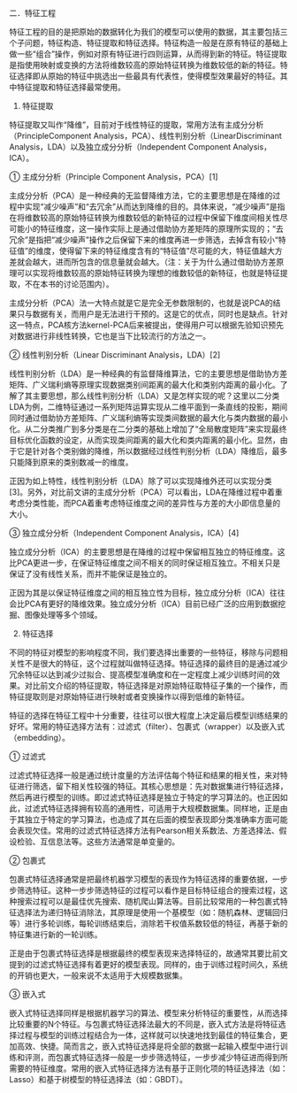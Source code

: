二．特征工程

特征工程的目的是把原始的数据转化为我们的模型可以使用的数据，其主要包括三个子问题，特征构造、特征提取和特征选择。特征构造一般是在原有特征的基础上做一些“组合”操作，例如对原有特征进行四则运算，从而得到新的特征。特征提取是指使用映射或变换的方法将维数较高的原始特征转换为维数较低的新的特征。特征选择即从原始的特征中挑选出一些最具有代表性，使得模型效果最好的特征。其中特征提取和特征选择最常使用。

1. 特征提取

特征提取又叫作“降维”，目前对于线性特征的提取，常用方法有主成分分析（PrincipleComponent Analysis，PCA）、线性判别分析（LinearDiscriminant Analysis，LDA）以及独立成分分析（Independent Component Analysis，ICA）。

①   主成分分析（Principle Component Analysis，PCA）[1]

主成分分析（PCA）是一种经典的无监督降维方法，它的主要思想是在降维的过程中实现“减少噪声”和“去冗余”从而达到降维的目的。具体来说，“减少噪声”是指在将维数较高的原始特征转换为维数较低的新特征的过程中保留下维度间相关性尽可能小的特征维度，这一操作实际上是通过借助协方差矩阵的原理所实现的；“去冗余”是指把“减少噪声”操作之后保留下来的维度再进一步筛选，去掉含有较小“特征值”的维度，使得留下来的特征维度含有的“特征值”尽可能的大，特征值越大方差就会越大，进而所包含的信息量就会越大。（注：关于为什么通过借助协方差原理可以实现将维数较高的原始特征转换为理想的维数较低的新特征，也就是特征提取，不在本书的讨论范围内）。




主成分分析（PCA）法一大特点就是它是完全无参数限制的，也就是说PCA的结果只与数据有关，而用户是无法进行干预的。这是它的优点，同时也是缺点。针对这一特点，PCA核方法kernel-PCA后来被提出，使得用户可以根据先验知识预先对数据进行非线性转换，它也是当下比较流行的方法之一。




②   线性判别分析（Linear Discriminant Analysis，LDA）[2]

线性判别分析（LDA）是一种经典的有监督降维算法，它的主要思想是借助协方差矩阵、广义瑞利熵等原理实现数据类别间距离的最大化和类别内距离的最小化。了解了其主要思想，那么线性判别分析（LDA）又是怎样实现的呢？这里以二分类LDA为例，二维特征通过一系列矩阵运算实现从二维平面到一条直线的投影，期间同时通过借助协方差矩阵、广义瑞利熵等实现类间数据的最大化与类内数据的最小化。从二分类推广到多分类是在二分类的基础上增加了“全局散度矩阵”来实现最终目标优化函数的设定，从而实现类间距离的最大化和类内距离的最小化。显然，由于它是针对各个类别做的降维，所以数据经过线性判别分析（LDA）降维后，最多只能降到原来的类别数减一的维度。




正因为如上特性，线性判别分析（LDA）除了可以实现降维外还可以实现分类[3]。另外，对比前文讲的主成分分析（PCA）可以看出，LDA在降维过程中着重考虑分类性能，而PCA着重考虑特征维度之间的差异性与方差的大小即信息量的大小。




③   独立成分分析（Independent Component Analysis，ICA）[4]

独立成分分析（ICA）的主要思想是在降维的过程中保留相互独立的特征维度。这比PCA更进一步，在保证特征维度之间不相关的同时保证相互独立。不相关只是保证了没有线性关系，而并不能保证是独立的。




正因为其是以保证特征维度之间的相互独立性为目标，独立成分分析（ICA）往往会比PCA有更好的降维效果。独立成分分析（ICA）目前已经广泛的应用到数据挖掘、图像处理等多个领域。




2. 特征选择

不同的特征对模型的影响程度不同，我们要选择出重要的一些特征，移除与问题相关性不是很大的特征，这个过程就叫做特征选择。特征选择的最终目的是通过减少冗余特征以达到减少过拟合、提高模型准确度和在一定程度上减少训练时间的效果。对比前文介绍的特征提取，特征选择是对原始特征取特征子集的一个操作，而特征提取则是对原始特征进行映射或者变换操作以得到低维的新特征。



特征的选择在特征工程中十分重要，往往可以很大程度上决定最后模型训练结果的好坏。常用的特征选择方法有：过滤式（filter）、包裹式（wrapper）以及嵌入式（embedding）。

① 过滤式

过滤式特征选择一般是通过统计度量的方法评估每个特征和结果的相关性，来对特征进行筛选，留下相关性较强的特征。其核心思想是：先对数据集进行特征选择，然后再进行模型的训练。即过滤式特征选择是独立于特定的学习算法的。也正因如此，过滤式特征选择拥有较高的通用性，可适用于大规模数据集。同样地，正是由于其独立于特定的学习算法，也造成了其在后面的模型表现即分类准确率方面可能会表现欠佳。常用的过滤式特征选择方法有Pearson相关系数法、方差选择法、假设检验、互信息法等。这些方法通常是单变量的。

② 包裹式

包裹式特征选择通常是把最终机器学习模型的表现作为特征选择的重要依据，一步步筛选特征。这种一步步筛选特征的过程可以看作是目标特征组合的搜索过程，这种搜索过程可以是最佳优先搜索、随机爬山算法等。目前比较常用的一种包裹式特征选择法为递归特征消除法，其原理是使用一个基模型（如：随机森林、逻辑回归等）进行多轮训练，每轮训练结束后，消除若干权值系数较低的特征，再基于新的特征集进行新的一轮训练。




正是由于包裹式特征选择是根据最终的模型表现来选择特征的，故通常其要比前文提到的过滤式特征选择有着更好的模型表现。同样的，由于训练过程时间久，系统的开销也更大，一般来说不太适用于大规模数据集。

③  嵌入式

嵌入式特征选择同样是根据机器学习的算法、模型来分析特征的重要性，从而选择比较重要的N个特征。与包裹式特征选择法最大的不同是，嵌入式方法是将特征选择过程与模型的训练过程结合为一体，这样就可以快速地找到最佳的特征集合，更加高效、快捷。简而言之，嵌入式特征选择是将全部的数据一起输入模型中进行训练和评测，而包裹式特征选择一般是一步步筛选特征，一步步减少特征进而得到所需要的特征维度。常用的嵌入式特征选择方法有基于正则化项的特征选择法（如：Lasso）和基于树模型的特征选择法（如：GBDT）。
